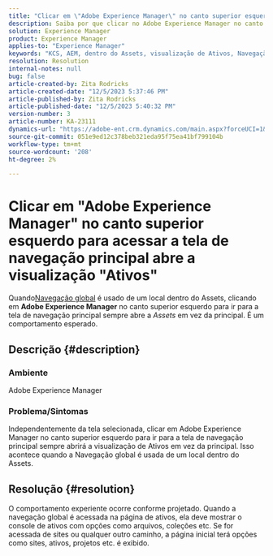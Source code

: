 ```yaml
---
title: "Clicar em \"Adobe Experience Manager\" no canto superior esquerdo para ir para a tela de navegação principal abre \"Assets\" exibir"
description: Saiba por que clicar no Adobe Experience Manager no canto superior esquerdo abre a visualização Ativos em vez da principal.
solution: Experience Manager
product: Experience Manager
applies-to: "Experience Manager"
keywords: "KCS, AEM, dentro do Assets, visualização de Ativos, Navegação global"
resolution: Resolution
internal-notes: null
bug: false
article-created-by: Zita Rodricks
article-created-date: "12/5/2023 5:37:46 PM"
article-published-by: Zita Rodricks
article-published-date: "12/5/2023 5:40:32 PM"
version-number: 3
article-number: KA-23111
dynamics-url: "https://adobe-ent.crm.dynamics.com/main.aspx?forceUCI=1&pagetype=entityrecord&etn=knowledgearticle&id=5d5362fe-9493-ee11-be37-6045bd0061cb"
source-git-commit: 051e9ed12c378beb321eda95f75ea41bf799104b
workflow-type: tm+mt
source-wordcount: '208'
ht-degree: 2%

---
```


# Clicar em &quot;Adobe Experience Manager&quot; no canto superior esquerdo para acessar a tela de navegação principal abre a visualização &quot;Ativos&quot;


Quando[Navegação global](https://experienceleague.adobe.com/docs/experience-manager-cloud-service/content/sites/authoring/getting-started/basic-handling.html?lang=en#global-navigation) é usado de um local dentro do Assets, clicando em <b>Adobe Experience Manager</b> no canto superior esquerdo para ir para a tela de navegação principal sempre abre a *Assets* em vez da principal. É um comportamento esperado.

## Descrição {#description}


### Ambiente

Adobe Experience Manager

### Problema/Sintomas

Independentemente da tela selecionada, clicar em Adobe Experience Manager no canto superior esquerdo para ir para a tela de navegação principal sempre abrirá a visualização de Ativos em vez da principal. Isso acontece quando a Navegação global é usada de um local dentro do Assets.


## Resolução {#resolution}


O comportamento experiente ocorre conforme projetado. Quando a navegação global é acessada na página de ativos, ela deve mostrar o console de ativos com opções como arquivos, coleções etc. Se for acessada de sites ou qualquer outro caminho, a página inicial terá opções como sites, ativos, projetos etc. é exibido.
